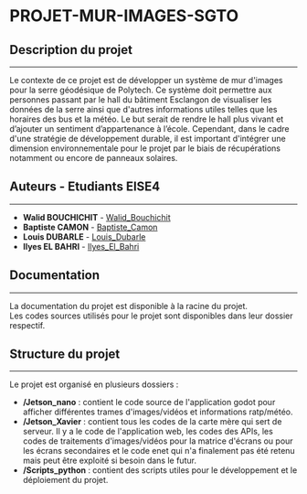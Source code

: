 # PROJET-MUR-IMAGES-SGTO

## Description du projet
---
Le contexte de ce projet est de développer un système de mur d'images pour la serre géodésique de Polytech. Ce système doit permettre aux personnes passant par le hall du bâtiment Esclangon de visualiser les données de la serre ainsi que d'autres informations utiles telles que les horaires des bus et la météo. Le but serait de rendre le hall plus vivant et d’ajouter un sentiment d’appartenance à l’école.
Cependant, dans le cadre d'une stratégie de développement durable, il est important d'intégrer une dimension environnementale pour le projet par le biais de récupérations notamment ou encore de panneaux solaires.

## Auteurs - Etudiants EISE4
---
- **Walid BOUCHICHIT** - [Walid_Bouchichit](https://github.com/KCwalid)
- **Baptiste CAMON** - [Baptiste_Camon](https://github.com/baptiste-cn)
- **Louis DUBARLE** - [Louis_Dubarle](https://github.com/louisdbrle)
- **Ilyes EL BAHRI** - [Ilyes_El_Bahri](https://github.com/IlyesELBAHRI)

## Documentation
---
La documentation du projet est disponible à la racine du projet.  
Les codes sources utilisés pour le projet sont disponibles dans leur dossier respectif.  

## Structure du projet
---
Le projet est organisé en plusieurs dossiers :

- **/Jetson_nano** : contient le code source de l'application godot pour afficher différentes trames d'images/vidéos et informations ratp/météo.
- **/Jetson_Xavier** : contient tous les codes de la carte mère qui sert de serveur. Il y a le code de l'application web, les codes des APIs, les codes de traitements d'images/vidéos pour la matrice d'écrans ou pour les écrans secondaires et le code enet qui n'a finalement pas été retenu mais peut être exploité si besoin dans le futur.
- **/Scripts_python** : contient des scripts utiles pour le développement et le déploiement du projet.

